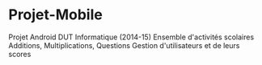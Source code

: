 # Projet-Mobile
Projet Android DUT Informatique (2014-15)
Ensemble d'activités scolaires
Additions, Multiplications, Questions
Gestion d'utilisateurs et de leurs scores
